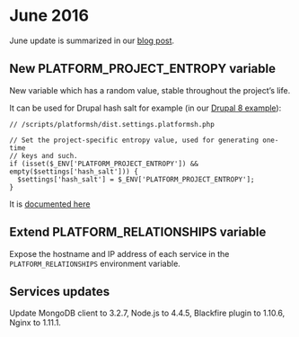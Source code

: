 # June 2016

June update is summarized in our [blog post](https://platform.sh/2016/06/new-features-june/).

## New PLATFORM_PROJECT_ENTROPY variable

New variable which has a random value, stable throughout the project’s life. 

It can be used for Drupal hash salt for example (in our [Drupal 8 example](https://github.com/platformsh/platformsh-example-drupal8)):

```
// /scripts/platformsh/dist.settings.platformsh.php

// Set the project-specific entropy value, used for generating one-time
// keys and such.
if (isset($_ENV['PLATFORM_PROJECT_ENTROPY']) && empty($settings['hash_salt'])) {
  $settings['hash_salt'] = $_ENV['PLATFORM_PROJECT_ENTROPY'];
}
```

It is [documented here](https://docs.platform.sh/development/environment-variables.html#platformsh-variables)

## Extend PLATFORM_RELATIONSHIPS variable

Expose the hostname and IP address of each service in the `PLATFORM_RELATIONSHIPS` environment variable.

## Services updates

Update MongoDB client to 3.2.7, Node.js to 4.4.5, Blackfire plugin to 1.10.6, Nginx to 1.11.1.
